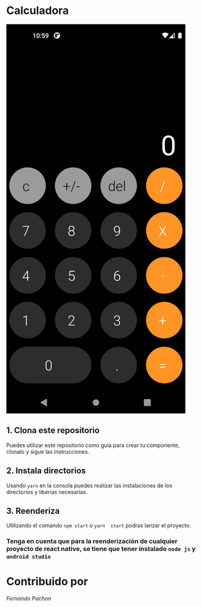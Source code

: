 # Calculadora

![](https://github.com/FernandoPachon/03-Calculadora/blob/master/assets/Screenshot_1669996761.png?raw=true)

## 1. Clona este repositorio

Puedes utilizar este repositorio como guia para crear tu componente, clonalo y sigue las instrucciones.

## 2. Instala directorios

Usando `yarn` en la consola puedes realizar las instalaciones de los directorios y liberias necesarias.

## 3. Reenderiza

Utilizando el comando `npm start` o `yarn  start` podras lanzar el proyecto.


### Tenga en cuenta que para la reenderización de cualquier proyecto de react native, se tiene que tener instalado `node js` y `android studio`

# Contribuido por
*Fernando Pachon*
